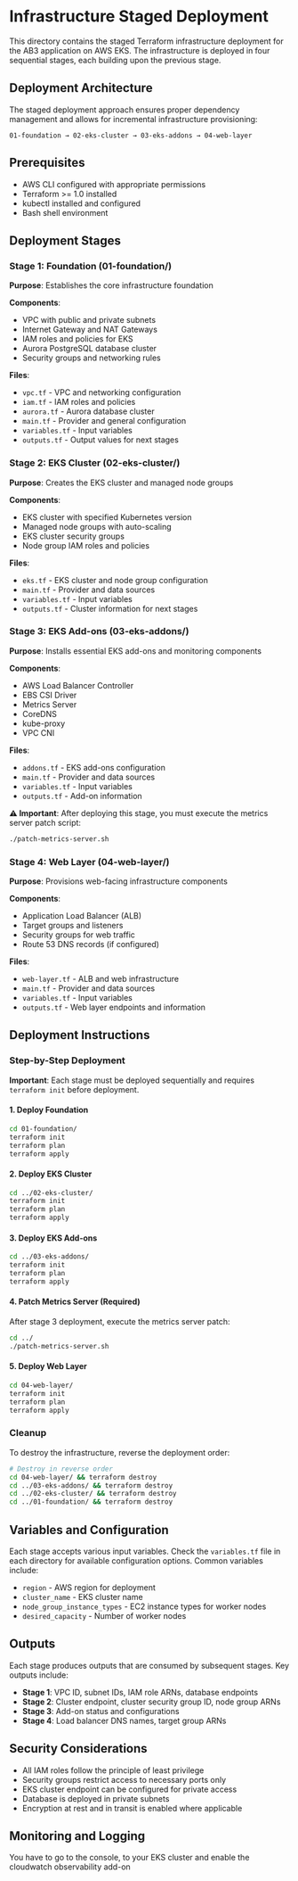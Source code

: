# Infrastructure Staged Deployment

This directory contains the staged Terraform infrastructure deployment for the AB3 application on AWS EKS. The infrastructure is deployed in four sequential stages, each building upon the previous stage.

## Deployment Architecture

The staged deployment approach ensures proper dependency management and allows for incremental infrastructure provisioning:

```
01-foundation → 02-eks-cluster → 03-eks-addons → 04-web-layer
```

## Prerequisites

- AWS CLI configured with appropriate permissions
- Terraform >= 1.0 installed
- kubectl installed and configured
- Bash shell environment

## Deployment Stages

### Stage 1: Foundation (01-foundation/)

**Purpose**: Establishes the core infrastructure foundation

**Components**:
- VPC with public and private subnets
- Internet Gateway and NAT Gateways
- IAM roles and policies for EKS
- Aurora PostgreSQL database cluster
- Security groups and networking rules

**Files**:
- `vpc.tf` - VPC and networking configuration
- `iam.tf` - IAM roles and policies
- `aurora.tf` - Aurora database cluster
- `main.tf` - Provider and general configuration
- `variables.tf` - Input variables
- `outputs.tf` - Output values for next stages

### Stage 2: EKS Cluster (02-eks-cluster/)

**Purpose**: Creates the EKS cluster and managed node groups

**Components**:
- EKS cluster with specified Kubernetes version
- Managed node groups with auto-scaling
- EKS cluster security groups
- Node group IAM roles and policies

**Files**:
- `eks.tf` - EKS cluster and node group configuration
- `main.tf` - Provider and data sources
- `variables.tf` - Input variables
- `outputs.tf` - Cluster information for next stages

### Stage 3: EKS Add-ons (03-eks-addons/)

**Purpose**: Installs essential EKS add-ons and monitoring components

**Components**:
- AWS Load Balancer Controller
- EBS CSI Driver
- Metrics Server
- CoreDNS
- kube-proxy
- VPC CNI

**Files**:
- `addons.tf` - EKS add-ons configuration
- `main.tf` - Provider and data sources
- `variables.tf` - Input variables
- `outputs.tf` - Add-on information

**⚠️ Important**: After deploying this stage, you must execute the metrics server patch script:
```bash
./patch-metrics-server.sh
```

### Stage 4: Web Layer (04-web-layer/)

**Purpose**: Provisions web-facing infrastructure components

**Components**:
- Application Load Balancer (ALB)
- Target groups and listeners
- Security groups for web traffic
- Route 53 DNS records (if configured)

**Files**:
- `web-layer.tf` - ALB and web infrastructure
- `main.tf` - Provider and data sources
- `variables.tf` - Input variables
- `outputs.tf` - Web layer endpoints and information

## Deployment Instructions

### Step-by-Step Deployment

**Important**: Each stage must be deployed sequentially and requires `terraform init` before deployment.

#### 1. Deploy Foundation
```bash
cd 01-foundation/
terraform init
terraform plan
terraform apply
```

#### 2. Deploy EKS Cluster
```bash
cd ../02-eks-cluster/
terraform init
terraform plan
terraform apply
```

#### 3. Deploy EKS Add-ons
```bash
cd ../03-eks-addons/
terraform init
terraform plan
terraform apply
```

#### 4. Patch Metrics Server (Required)
After stage 3 deployment, execute the metrics server patch:
```bash
cd ../
./patch-metrics-server.sh
```

#### 5. Deploy Web Layer
```bash
cd 04-web-layer/
terraform init
terraform plan
terraform apply
```

### Cleanup

To destroy the infrastructure, reverse the deployment order:

```bash
# Destroy in reverse order
cd 04-web-layer/ && terraform destroy
cd ../03-eks-addons/ && terraform destroy
cd ../02-eks-cluster/ && terraform destroy
cd ../01-foundation/ && terraform destroy
```

## Variables and Configuration

Each stage accepts various input variables. Check the `variables.tf` file in each directory for available configuration options. Common variables include:

- `region` - AWS region for deployment
- `cluster_name` - EKS cluster name
- `node_group_instance_types` - EC2 instance types for worker nodes
- `desired_capacity` - Number of worker nodes

## Outputs

Each stage produces outputs that are consumed by subsequent stages. Key outputs include:

- **Stage 1**: VPC ID, subnet IDs, IAM role ARNs, database endpoints
- **Stage 2**: Cluster endpoint, cluster security group ID, node group ARNs
- **Stage 3**: Add-on status and configurations
- **Stage 4**: Load balancer DNS names, target group ARNs

## Security Considerations

- All IAM roles follow the principle of least privilege
- Security groups restrict access to necessary ports only
- EKS cluster endpoint can be configured for private access
- Database is deployed in private subnets
- Encryption at rest and in transit is enabled where applicable

## Monitoring and Logging

You have to go to the console, to your EKS cluster and enable the cloudwatch observability add-on